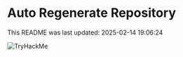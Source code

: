 # Auto Regenerate Repository

This README was last updated: 2025-02-14 19:06:24

 ![TryHackMe](https://tryhackme.com/badge/533634)